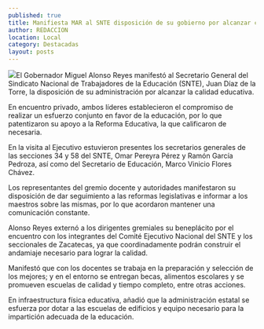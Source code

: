 ```yaml
---
published: true
title: Manifiesta MAR al SNTE disposición de su gobierno por alcanzar calidad educativa
author: REDACCION
location: Local
category: Destacadas
layout: posts
---
```


![](http://i.imgur.com/DoRIPdNm.jpg)El Gobernador Miguel Alonso Reyes manifestó al Secretario General del Sindicato Nacional de Trabajadores de la Educación (SNTE), Juan Díaz de la Torre, la disposición de su administración por alcanzar la calidad educativa.
 
En encuentro privado, ambos líderes establecieron el compromiso de realizar un esfuerzo conjunto en favor de la educación, por lo que patentizaron su apoyo a la Reforma Educativa, la que calificaron de necesaria.
 
En la visita al Ejecutivo estuvieron presentes los secretarios generales de las secciones 34 y 58 del SNTE, Omar Pereyra Pérez y Ramón García Pedroza, así como del Secretario de Educación, Marco Vinicio Flores Chávez.
 
Los representantes del gremio docente y autoridades manifestaron su disposición de dar seguimiento a las reformas legislativas e informar a los maestros sobre las mismas, por lo que acordaron mantener una comunicación constante.
 
Alonso Reyes externó a los dirigentes gremiales su beneplácito por el encuentro con los integrantes del Comité Ejecutivo Nacional del SNTE y los seccionales de Zacatecas, ya que coordinadamente podrán construir el andamiaje necesario para lograr la calidad.
 
Manifestó que con los docentes se trabaja en la preparación y selección de los mejores; y en el entorno se entregan becas, alimentos escolares y se promueven escuelas de calidad y tiempo completo, entre otras acciones.
 
En infraestructura física educativa, añadió que la administración estatal se esfuerza por dotar a las escuelas de edificios y equipo necesario para la impartición adecuada de la educación.

